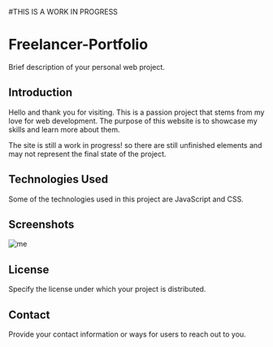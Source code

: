 #THIS IS A WORK IN PROGRESS

# Freelancer-Portfolio

Brief description of your personal web project.

## Introduction

Hello and thank you for visiting. This is a passion project that stems from my love for web development. The purpose of this website is to showcase my skills and learn more about them.

The site is still a work in progress! so there are still unfinished elements and may not represent the final state of the project.

## Technologies Used

Some of the technologies used in this project are JavaScript and CSS.

## Screenshots

![me](https://github.com/francomceballos/freelancer-portfolio/blob/main/img/gif1.gif)

## License

Specify the license under which your project is distributed.

## Contact

Provide your contact information or ways for users to reach out to you.
